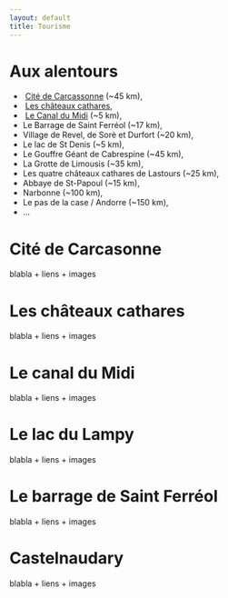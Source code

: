```yaml
---
layout: default
title: Tourisme
---
```


# Aux alentours
* &nbsp;<a href="#cit_de_carcasonne">Cité de Carcassonne</a> (~45 km),
* &nbsp;<a href="#les_chteaux_cathares">Les châteaux cathares</a>,
* &nbsp;<a href="#le_canal_du_midi">Le Canal du Midi</a> (~5 km),
* Le Barrage de Saint Ferréol (~17 km),
* Village de Revel, de Sorè et Durfort (~20 km),
* Le lac de St Denis (~5 km),
* Le Gouffre Géant de Cabrespine (~45 km),
* La Grotte de Limousis (~35 km),
* Les quatre châteaux cathares de Lastours (~25 km),
* Abbaye de St-Papoul (~15 km),
* Narbonne (~100 km),
* Le pas de la case / Andorre (~150 km),
* ...


# Cité de Carcasonne
blabla + liens + images

# Les châteaux cathares
blabla + liens + images

# Le canal du Midi
blabla + liens + images

# Le lac du Lampy
blabla + liens + images

# Le barrage de Saint Ferréol
blabla + liens + images

# Castelnaudary
blabla + liens + images

